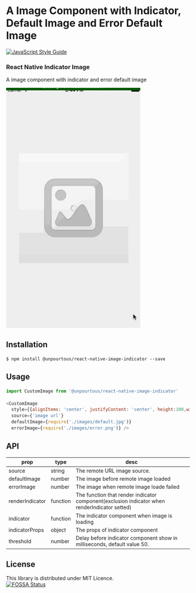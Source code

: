 # A Image Component with Indicator, Default Image and Error Default Image

[![JavaScript Style Guide](https://cdn.rawgit.com/feross/standard/master/badge.svg)](https://github.com/feross/standard)

### React Native Indicator Image 

A image component with indicator and error default image

<img src='https://github.com/UnPourTous/react-native-image-indicator/blob/master/screenshots/react-native-image-indicator-demo.gif?raw=true' />

## Installation

`$ npm install @unpourtous/react-native-image-indicator --save`

## Usage

```js
import CustomImage from '@unpourtous/react-native-image-indicator'

<CustomImage
  style={{alignItems: 'center', justifyContent: 'center', height:300,width:300, backgroundColor: '#fdf9e6'}}
  source={'image url'}
  defaultImage={require('./images/default.jpg')}
  errorImage={require('./images/error.png')} />
```
## API

prop | type | desc 
--- | --- | --- 
source | string | The remote URL image source.
defaultImage | number | The image before remote image loaded
errorImage | number | The image when remote image loade failed
renderIndicator | function | The function that render indicator component(exclusion indicator when renderIndicator setted)
indicator | function | The indicator component when image is loading
indicatorProps | object | The props of indicator component 
threshold | number | Delay before indicator component show in milliseconds, default value 50.

## License
This library is distributed under MIT Licence.<br>
[![FOSSA Status](https://app.fossa.io/api/projects/git%2Bhttps%3A%2F%2Fgithub.com%2FUnPourTous%2Freact-native-image-indicator.svg?type=large)](https://app.fossa.io/projects/git%2Bhttps%3A%2F%2Fgithub.com%2FUnPourTous%2Freact-native-image-indicator?ref=badge_large)
